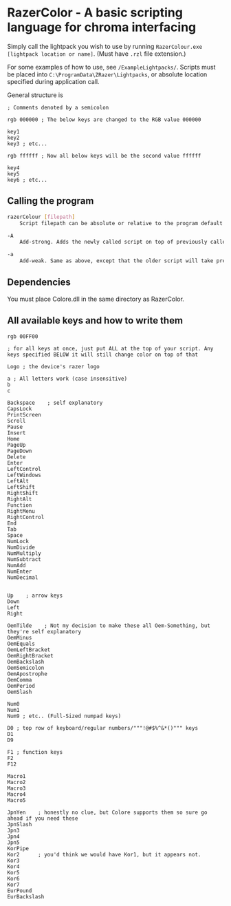 # RazerColor - A basic scripting language for chroma interfacing

Simply call the lightpack you wish to use by running `RazerColour.exe [lightpack location or name]`. (Must have `.rzl` file extension.)

For some examples of how to use, see `/ExampleLightpacks/`.
Scripts must be placed into `C:\ProgramData\ZRazer\Lightpacks`, or absolute location specified during application call.

General structure is

```rzl
; Comments denoted by a semicolon

rgb 000000 ; The below keys are changed to the RGB value 000000

key1
key2
key3 ; etc...

rgb ffffff ; Now all below keys will be the second value ffffff

key4
key5
key6 ; etc...
```

## Calling the program

```bash
razerColour [filepath]
    Script filepath can be absolute or relative to the program default folder (C:\ProgramData\ZRazer\Lightpacks). By default, a new script will entirely replace a previous one.

-A
    Add-strong. Adds the newly called script on top of previously called script, replacing the old one when necessary.

-a
    Add-weak. Same as above, except that the older script will take precedence.
```

## Dependencies

You must place Colore.dll in the same directory as RazerColor.

## All available keys and how to write them

```rzl
rgb 00FF00

; for all keys at once, just put ALL at the top of your script. Any keys specified BELOW it will still change color on top of that

Logo ; the device's razer logo

a ; All letters work (case insensitive)
b
c

Backspace    ; self explanatory
CapsLock
PrintScreen
Scroll
Pause
Insert
Home
PageUp
PageDown
Delete
Enter
LeftControl
LeftWindows
LeftAlt
LeftShift
RightShift
RightAlt
Function
RightMenu
RightControl
End
Tab
Space
NumLock
NumDivide
NumMultiply
NumSubtract
NumAdd
NumEnter
NumDecimal


Up    ; arrow keys
Down
Left
Right

OemTilde    ; Not my decision to make these all Oem-Something, but they're self explanatory
OemMinus
OemEquals
OemLeftBracket
OemRightBracket
OemBackslash
OemSemicolon
OemApostrophe
OemComma
OemPeriod
OemSlash

Num0
Num1
Num9 ; etc.. (Full-Sized numpad keys)

D0 ; top row of keyboard/regular numbers/"""!@#$%^&*()""" keys
D1
D9

F1 ; function keys
F2
F12

Macro1
Macro2
Macro3
Macro4
Macro5

JpnYen    ; honestly no clue, but Colore supports them so sure go ahead if you need these
JpnSlash
Jpn3
Jpn4
Jpn5
KorPipe
Kor2      ; you'd think we would have Kor1, but it appears not.
Kor3
Kor4
Kor5
Kor6
Kor7
EurPound
EurBackslash
```
